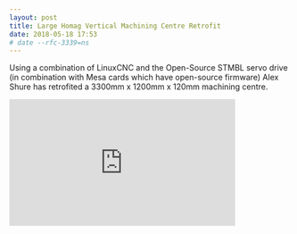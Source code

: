 ```yaml
---
layout: post
title: Large Homag Vertical Machining Centre Retrofit
date: 2018-05-18 17:53
# date --rfc-3339=ns
---
```

Using a combination of LinuxCNC and the Open-Source STMBL servo drive (in combination with Mesa cards which have
open-source firmware) Alex Shure has retrofited a 3300mm x 1200mm x 120mm machining centre. 
<div>
<iframe width="405" height="227" src="http://etemu.com/project-biber-cnc-vertical-machining-center/" frameborder="0" allowfullscreen></iframe>
</div>
